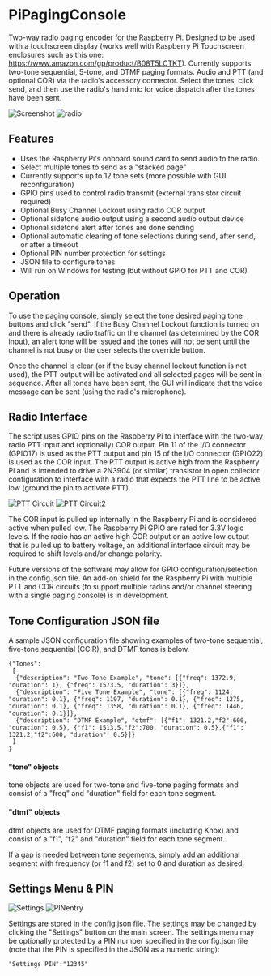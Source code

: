 # PiPagingConsole
Two-way radio paging encoder for the Raspberry Pi.  Designed to be used with a touchscreen display (works well with Raspberry Pi Touchscreen enclosures such as this one:  https://www.amazon.com/gp/product/B08T5LCTKT).  Currently supports two-tone sequential, 5-tone, and DTMF paging formats.  Audio and PTT (and optional COR) via the radio's accessory connector. Select the tones, click send, and then use the radio's hand mic for voice dispatch after the tones have been sent.  

![Screenshot](https://github.com/aaknitt/PiPagingConsole/blob/main/images/MainScreen.PNG) ![radio](https://github.com/aaknitt/PiPagingConsole/blob/main/images/radio.jpg) 

## Features
- Uses the Raspberry Pi's onboard sound card to send audio to the radio.
- Select multiple tones to send as a "stacked page"
- Currently supports up to 12 tone sets (more possible with GUI reconfiguration)
- GPIO pins used to control radio transmit (external transistor circuit required)
- Optional Busy Channel Lockout using radio COR output
- Optional sidetone audio output using a second audio output device
- Optional sidetone alert after tones are done sending
- Optional automatic clearing of tone selections during send, after send, or after a timeout
- Optional PIN number protection for settings
- JSON file to configure tones
- Will run on Windows for testing (but without GPIO for PTT and COR)

## Operation
To use the paging console, simply select the tone desired paging tone buttons and click "send".  If the Busy Channel Lockout function is turned on and there is already radio traffic on the channel (as determined by the COR input), an alert tone will be issued and the tones will not be sent until the channel is not busy or the user selects the override button.  

Once the channel is clear (or if the busy channel lockout function is not used), the PTT output will be activated and all selected pages will be sent in sequence.  After all tones have been sent, the GUI will indicate that the voice message can be sent (using the radio's microphone).

## Radio Interface
The script uses GPIO pins on the Raspberry Pi to interface with the two-way radio PTT input and (optionally) COR output.  Pin 11 of the I/O connector (GPIO17) is used as the PTT output and pin 15 of the I/O connector (GPIO22) is used as the COR input.  The PTT output is active high from the Raspberry Pi and is intended to drive a 2N3904 (or similar) transistor in open collector configuration to interface with a radio that expects the PTT line to be active low (ground the pin to activate PTT).

![PTT Circuit](https://github.com/aaknitt/PiPagingConsole/blob/main/images/PTTcircuit.PNG) ![PTT Circuit2](https://github.com/aaknitt/PiPagingConsole/blob/main/images/interfacecircuit.jpg) 

The COR input is pulled up internally in the Raspberry Pi and is considered active when pulled low.  The Raspberry Pi GPIO are rated for 3.3V logic levels.  If the radio has an active high COR output or an active low output that is pulled up to battery voltage, an additional interface circuit may be required to shift levels and/or change polarity.

Future versions of the software may allow for GPIO configuration/selection in the config.json file.  An add-on shield for the Raspberry Pi with multiple PTT and COR circuits (to support multiple radios and/or channel steering with a single paging console) is in development.  

## Tone Configuration JSON file
A sample JSON configuration file showing examples of two-tone sequential, five-tone sequential (CCIR), and DTMF tones is below.  

```
{"Tones": 
 [
  {"description": "Two Tone Example", "tone": [{"freq": 1372.9, "duration": 1}, {"freq": 1573.5, "duration": 3}]},
  {"description": "Five Tone Example", "tone": [{"freq": 1124, "duration": 0.1}, {"freq": 1197, "duration": 0.1}, {"freq": 1275, "duration": 0.1}, {"freq": 1358, "duration": 0.1}, {"freq": 1446, "duration": 0.1}]},
  {"description": "DTMF Example", "dtmf": [{"f1": 1321.2,"f2":600, "duration": 0.5}, {"f1": 1513.5,"f2":700, "duration": 0.5},{"f1": 1321.2,"f2":600, "duration": 0.5}]}
 ]
}
```

#### "tone" objects
tone objects are used for two-tone and five-tone paging formats and consist of a "freq" and "duration" field for each tone segment.  

#### "dtmf" objects
dtmf objects are used for DTMF paging formats (including Knox) and consist of a "f1", "f2" and "duration" field for each tone segment.  

If a gap is needed between tone segements, simply add an additional segment with frequency (or f1 and f2) set to 0 and duration as desired.  


## Settings Menu & PIN
![Settings](https://github.com/aaknitt/PiPagingConsole/blob/main/images/Settings.PNG) ![PINentry](https://github.com/aaknitt/PiPagingConsole/blob/main/images/PINentry.PNG)

Settings are stored in the config.json file.  The settings may be changed by clicking the "Settings" button on the main screen.  The settings menu may be optionally protected by a PIN number specified in the config.json file (note that the PIN is specified in the JSON as a numeric string):
```
"Settings PIN":"12345"
```

